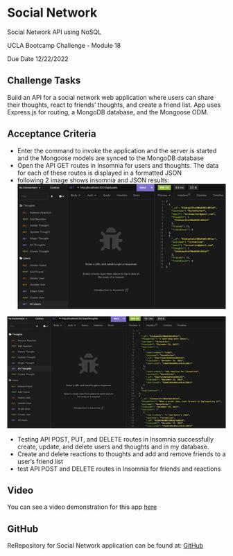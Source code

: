 # Social Network
Social Network API using NoSQL

UCLA Bootcamp Challenge  - Module 18

Due Date 12/22/2022

## Challenge Tasks

Build an API for a social network web application where users can share their thoughts, react to friends’ thoughts, and create a friend list. App uses Express.js for routing, a MongoDB database, and the Mongoose ODM.

## Acceptance Criteria
- Enter the command to invoke the application and the server is started and the Mongoose models are synced to the MongoDB database
- Open the API GET routes in Insomnia for users and thoughts. The data for each of these routes is displayed in a formatted JSON
- following 2 image shows insomnia and JSON results:
![Text pages showing all users created by the app](./assets/Users.jpg)

![Text pages showing all thoughts created by the app](./assets/thoughts.jpg)

- Testing API POST, PUT, and DELETE routes in Insomnia successfully create, update, and delete users and thoughts and in my database.
- Create and delete reactions to thoughts and add and remove friends to a user’s friend list
- test API POST and DELETE routes in Insomnia for friends and reactions

## Video
You can see a video demonstration for this app [here]()

## GitHub 
ReRepository for Social Network application can be found at: [GitHub](https://github.com/Me-ross/socialNetwork)

